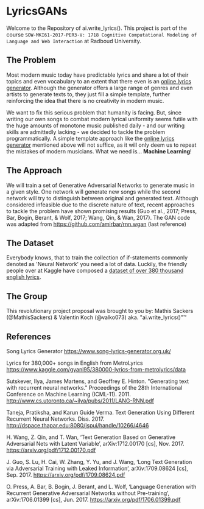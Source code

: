 # LyricsGANs

Welcome to the Repository of ai.write_lyrics(). This project is part of the course `SOW-MKI61-2017-PER3-V: 1718 Cognitive Computational Modeling of Language and Web Interaction` at Radboud University.

## The Problem

Most modern music today have predictable lyrics and share a lot of their topics and even vocabulary to an extent that there even is an [online lyrics generator](https://www.song-lyrics-generator.org.uk/). Although the generator offers a large range of genres and even artists to generate texts to, they just fill a simple template, further reinforcing the idea that there is no creativity in modern music.

We want to fix this serious problem that humanity is facing. But, since writing our own songs to combat modern lyrical uniformity seems futile with the huge amounts of monotone music published daily - and our writing skills are admittedly lacking - we decided to tackle the problem programmatically. A simple template approach like the [online lyrics generator](https://www.song-lyrics-generator.org.uk/) mentioned above will not suffice, as it will only deem us to repeat the mistakes of modern musicians. What we need is... **Machine Learning**!

## The Approach

We will train a set of Generative Adversarial Networks to generate music in a given style. One network will generate new songs while the second network will try to distinguish between original and generated text. Although considered infeasible due to the discrete nature of text, recent approaches to tackle the problem have shown promising results (Guo et al., 2017; Press, Bar, Bogin, Berant, & Wolf, 2017; Wang, Qin, & Wan, 2017).
The GAN code was adapted from https://github.com/amirbar/rnn.wgan (last reference)

## The Dataset
Everybody knows, that to train the collection of if-statements commonly denoted as 'Neural Network' you need a lot of data. Luckily, the friendly people over at Kaggle have composed a [dataset of over 380 thousand english lyrics](https://www.kaggle.com/gyani95/380000-lyrics-from-metrolyrics/data).

## The Group
This revolutionary project proposal was brought to you by:
Mathis Sackers (@MathisSackers) & Valentin Koch (@valko073) aka. "ai.write_lyrics()"™

## References

Song Lyrics Generator
https://www.song-lyrics-generator.org.uk/


Lyrics for 380,000+ songs in English from MetroLyrics
https://www.kaggle.com/gyani95/380000-lyrics-from-metrolyrics/data


Sutskever, Ilya, James Martens, and Geoffrey E. Hinton. "Generating text with recurrent neural networks." Proceedings of the 28th International Conference on Machine Learning (ICML-11). 2011.
http://www.cs.utoronto.ca/~ilya/pubs/2011/LANG-RNN.pdf


Taneja, Pratiksha, and Karun Guide Verma. Text Generation Using Different Recurrent Neural Networks. Diss. 2017.
http://dspace.thapar.edu:8080/jspui/handle/10266/4646


H. Wang, Z. Qin, and T. Wan, ‘Text Generation Based on Generative Adversarial Nets with Latent Variable’, arXiv:1712.00170 [cs], Nov. 2017.
https://arxiv.org/pdf/1712.00170.pdf


J. Guo, S. Lu, H. Cai, W. Zhang, Y. Yu, and J. Wang, ‘Long Text Generation via Adversarial Training with Leaked Information’, arXiv:1709.08624 [cs], Sep. 2017.
https://arxiv.org/pdf/1709.08624.pdf


O. Press, A. Bar, B. Bogin, J. Berant, and L. Wolf, ‘Language Generation with Recurrent Generative Adversarial Networks without Pre-training’, arXiv:1706.01399 [cs], Jun. 2017.
https://arxiv.org/pdf/1706.01399.pdf
